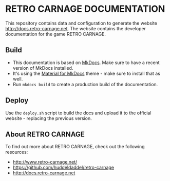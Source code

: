 # RETRO CARNAGE DOCUMENTATION

This repository contains data and configuration to generate the website http://docs.retro-carnage.net.
The website contains the developer documentation for the game RETRO CARNAGE. 

## Build

 *   This documentation is based on [MkDocs](https://www.mkdocs.org/). Make sure to have a recent version of MkDocs installed. 
 *   It's using the [Material for MkDocs](https://squidfunk.github.io/mkdocs-material/) theme - make sure to install that as well.
 *   Run `mkdocs build` to create a production build of the documentation.

## Deploy

Use the `deploy.sh` script to build the docs and upload it to the official website - replacing the previous version. 

## About RETRO CARNAGE

To find out more about RETRO CARNAGE, check out the following resources:

 *  http://www.retro-carnage.net/
 *  https://github.com/huddeldaddel/retro-carnage
 *  http://docs.retro-carnage.net
